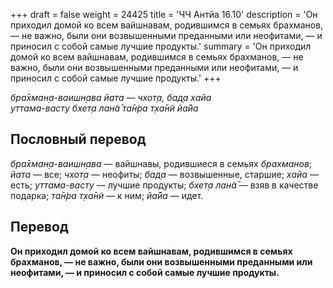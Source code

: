 +++
draft = false
weight = 24425
title = 'ЧЧ Антйа 16.10'
description = 'Он приходил домой ко всем вайшнавам, родившимся в семьях брахманов, — не важно, были они возвышенными преданными или неофитами, — и приносил с собой самые лучшие продукты.'
summary = 'Он приходил домой ко всем вайшнавам, родившимся в семьях брахманов, — не важно, были они возвышенными преданными или неофитами, — и приносил с собой самые лучшие продукты.'
+++

_бра̄хман̣а-ваишн̣ава йата — чхот̣а, бад̣а хайа  
уттама-васту бхет̣а лан̃а̄ та̄н̇ра т̣ха̄н̃и йа̄йа_

## Пословный перевод

_бра̄хман̣а_\-_ваишн̣ава_ — вайшнавы, родившиеся в семьях _брахманов_; _йата_ — все; _чхот̣а_ — неофиты; _бад̣а_ — возвышенные, старшие; _хайа_ — есть; _уттама_\-_васту_ — лучшие продукты; _бхет̣а_ _лан̃а̄_ — взяв в качестве подарка; _та̄н̇ра_ _т̣ха̄н̃и_ — к ним; _йа̄йа_ — идет.

## Перевод

**Он приходил домой ко всем вайшнавам, родившимся в семьях брахманов, — не важно, были они возвышенными преданными или неофитами, — и приносил с собой самые лучшие продукты.**
